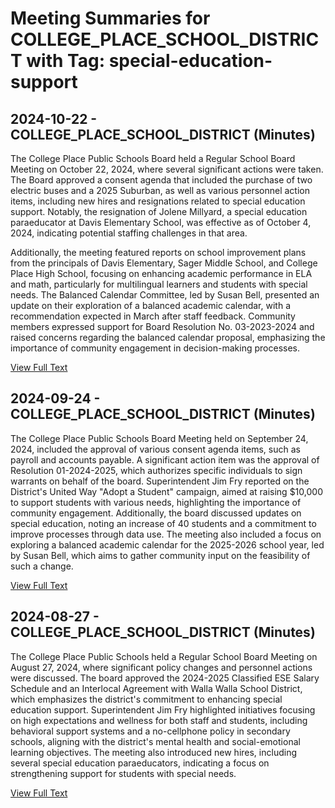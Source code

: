 # Meeting Summaries for COLLEGE_PLACE_SCHOOL_DISTRICT with Tag: special-education-support

## 2024-10-22 - COLLEGE_PLACE_SCHOOL_DISTRICT (Minutes)

The College Place Public Schools Board held a Regular School Board Meeting on October 22, 2024, where several significant actions were taken. The Board approved a consent agenda that included the purchase of two electric buses and a 2025 Suburban, as well as various personnel action items, including new hires and resignations related to special education support. Notably, the resignation of Jolene Millyard, a special education paraeducator at Davis Elementary School, was effective as of October 4, 2024, indicating potential staffing challenges in that area. 

Additionally, the meeting featured reports on school improvement plans from the principals of Davis Elementary, Sager Middle School, and College Place High School, focusing on enhancing academic performance in ELA and math, particularly for multilingual learners and students with special needs. The Balanced Calendar Committee, led by Susan Bell, presented an update on their exploration of a balanced academic calendar, with a recommendation expected in March after staff feedback. Community members expressed support for Board Resolution No. 03-2023-2024 and raised concerns regarding the balanced calendar proposal, emphasizing the importance of community engagement in decision-making processes.

[View Full Text](https://raw.githubusercontent.com/VoronoiPerspectives/WashingtonStateSchoolBoardExplorer/refs/heads/main/data/countries/usa/states/wa/counties/walla_walla/school_boards/college_place_school_district/2024/processed/2024-10-22-minutes.txt)

## 2024-09-24 - COLLEGE_PLACE_SCHOOL_DISTRICT (Minutes)

The College Place Public Schools Board Meeting held on September 24, 2024, included the approval of various consent agenda items, such as payroll and accounts payable. A significant action item was the approval of Resolution 01-2024-2025, which authorizes specific individuals to sign warrants on behalf of the board. Superintendent Jim Fry reported on the District's United Way "Adopt a Student" campaign, aimed at raising $10,000 to support students with various needs, highlighting the importance of community engagement. Additionally, the board discussed updates on special education, noting an increase of 40 students and a commitment to improve processes through data use. The meeting also included a focus on exploring a balanced academic calendar for the 2025-2026 school year, led by Susan Bell, which aims to gather community input on the feasibility of such a change.

[View Full Text](https://raw.githubusercontent.com/VoronoiPerspectives/WashingtonStateSchoolBoardExplorer/refs/heads/main/data/countries/usa/states/wa/counties/walla_walla/school_boards/college_place_school_district/2024/processed/2024-09-24-minutes.txt)

## 2024-08-27 - COLLEGE_PLACE_SCHOOL_DISTRICT (Minutes)

The College Place Public Schools held a Regular School Board Meeting on August 27, 2024, where significant policy changes and personnel actions were discussed. The board approved the 2024-2025 Classified ESE Salary Schedule and an Interlocal Agreement with Walla Walla School District, which emphasizes the district's commitment to enhancing special education support. Superintendent Jim Fry highlighted initiatives focusing on high expectations and wellness for both staff and students, including behavioral support systems and a no-cellphone policy in secondary schools, aligning with the district's mental health and social-emotional learning objectives. The meeting also introduced new hires, including several special education paraeducators, indicating a focus on strengthening support for students with special needs.

[View Full Text](https://raw.githubusercontent.com/VoronoiPerspectives/WashingtonStateSchoolBoardExplorer/refs/heads/main/data/countries/usa/states/wa/counties/walla_walla/school_boards/college_place_school_district/2024/processed/2024-08-27-revised-minutes.txt)

